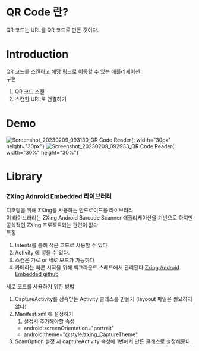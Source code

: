 # QR Code 란? 
QR 코드는 URL을 QR 코드로 만든 것이다. <br/> 

# Introduction
QR 코드를 스캔하고 해당 링크로 이동할 수 있는 애플리케이션 <br/>
구현 
1. QR 코드 스캔 
2. 스캔한 URL로 연결하기

# Demo
![Screenshot_20230209_093130_QR Code Reader](https://user-images.githubusercontent.com/39176041/217736895-b5cf6684-fce7-48c2-950b-b1ff36077683.jpg){: width="30px" height="30px"}
![Screenshot_20230209_092933_QR Code Reader](https://user-images.githubusercontent.com/39176041/217737503-72101a05-f05f-4d2e-a987-0da794deaf7b.jpg){: width="30%" height="30%"}




# Library 
### ZXing Adnroid Embedded 라이브러리
디코딩을 위해 ZXing을 사용하는 안드로이드용 라이브러리  <br/>
이 라이브러리는 ZXing Android Barcode Scanner 애플리케이션을 기반으로 하지만 공식적인 ZXing 프로젝트와는 관련이 없다. <br/>
특징 <br/>
1. Intents를 통해 적은 코드로 사용할 수 있다
2. Activity 에 넣을 수 있다. 
3. 스캔은 가로 or 세로 모드가 가능하다
4. 카메라는 빠른 시작을 위해 백그라운드 스레드에서 관리된다
[Zxing Android Embedded github](https://github.com/journeyapps/zxing-android-embedded) <br/>

세로 모드를 사용하기 위한 방법 <br/>
1. CaptureActivity를 상속받는 Activity 클래스를 만들기 (layoout 파일은 필요하지 않다)
2. Manifest.xml 에 설정하기 
   1. 설정시 추가해야할 속성
   - android:screenOrientation="portrait"
   - android:theme="@style/zxing_CaptureTheme"
3. ScanOption 설정 시 captureActivity 속성에 1번에서 만든 클래스로 설정해준다. 

